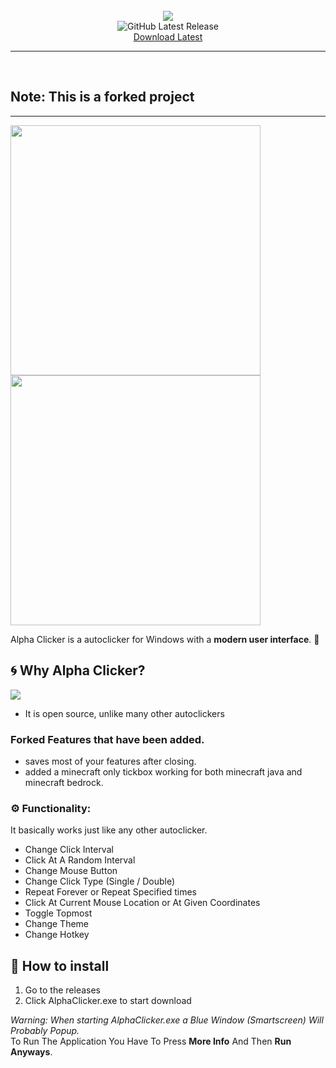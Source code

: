 
<div align="center" >
  <br>
  <img src="https://raw.githubusercontent.com/robiot/AlphaClicker/main/.github/Images/banner.png">
  <br>
  

  <img alt="GitHub Latest Release" src="https://img.shields.io/github/v/tag/robiot/AlphaClicker?label=Latest%20Release">

  <br>
  <a href="https://github.com/robiot/AlphaClicker/releases/latest/download/AlphaClicker.exe">Download Latest</a>
  <hr>
</div>
<br>

## Note: This is a forked project
 

------------------
<img src="https://raw.githubusercontent.com/robiot/AlphaClicker/main/.github/Images/alphaclicker.png" width=400/><img src="https://raw.githubusercontent.com/robiot/AlphaClicker/main/.github/Images/alphaclicker-dark.png" width=400/>

Alpha Clicker is a autoclicker for Windows with a **modern user interface**. :art:

:cyclone: Why Alpha Clicker?
------------------
<img src="https://raw.githubusercontent.com/robiot/AlphaClicker/main/.github/Images/showcase.gif" />
 
 - It is open source, unlike many other autoclickers

### Forked Features that have been added. 
- saves most of your features after closing.
- added a minecraft only tickbox working for both minecraft java and minecraft bedrock. 

### :gear: Functionality:
It basically works just like any other autoclicker.
 - Change Click Interval
 - Click At A Random Interval
 - Change Mouse Button
 - Change Click Type (Single / Double)
 - Repeat Forever or Repeat Specified times
 - Click At Current Mouse Location or At Given Coordinates
 - Toggle Topmost
 - Change Theme
 - Change Hotkey
 
:book: How to install
------------------
 1. Go to the releases
 2. Click AlphaClicker.exe to start download
 
 *Warning: When starting AlphaClicker.exe a Blue Window (Smartscreen) Will Probably Popup.* \
 To Run The Application You Have To Press **More Info** And Then **Run Anyways**.
